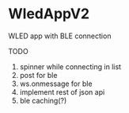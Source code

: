 # WledAppV2

WLED app with BLE connection

TODO

1. spinner while connecting in list
2. post for ble
3. ws.onmessage for ble
4. implement rest of json api
5. ble caching(?)
